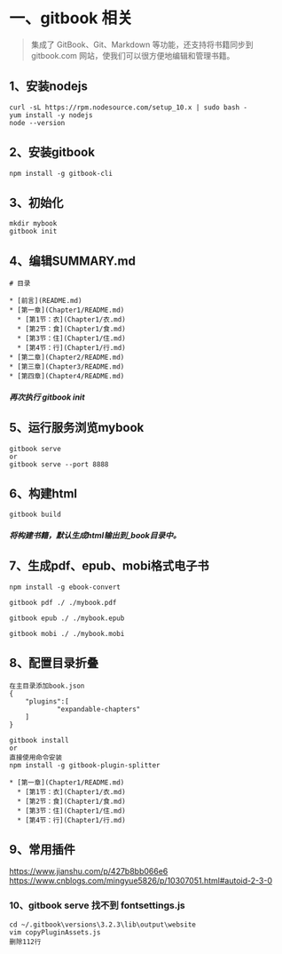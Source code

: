 # 一、gitbook 相关

> 集成了 GitBook、Git、Markdown 等功能，还支持将书籍同步到 gitbook.com 网站，使我们可以很方便地编辑和管理书籍。

## 1、安装nodejs

```
curl -sL https://rpm.nodesource.com/setup_10.x | sudo bash -
yum install -y nodejs
node --version
```

## 2、安装gitbook

```
npm install -g gitbook-cli
```

## 3、初始化

```
mkdir mybook
gitbook init
```

## 4、编辑SUMMARY.md

```
# 目录

* [前言](README.md)
* [第一章](Chapter1/README.md)
  * [第1节：衣](Chapter1/衣.md)
  * [第2节：食](Chapter1/食.md)
  * [第3节：住](Chapter1/住.md)
  * [第4节：行](Chapter1/行.md)
* [第二章](Chapter2/README.md)
* [第三章](Chapter3/README.md)
* [第四章](Chapter4/README.md)

```

##### 再次执行 gitbook init

## 5、运行服务浏览mybook

```
gitbook serve
or
gitbook serve --port 8888
```

## 6、构建html

```
gitbook build
```
##### 将构建书籍，默认生成html输出到_book目录中。

## 7、生成pdf、epub、mobi格式电子书
```
npm install -g ebook-convert

gitbook pdf ./ ./mybook.pdf

gitbook epub ./ ./mybook.epub

gitbook mobi ./ ./mybook.mobi
```
## 8、配置目录折叠
```
在主目录添加book.json
{
    "plugins":[
            "expandable-chapters"
    ]
}

gitbook install
or
直接使用命令安装
npm install -g gitbook-plugin-splitter
```

```
* [第一章](Chapter1/README.md)
  * [第1节：衣](Chapter1/衣.md)
  * [第2节：食](Chapter1/食.md)
  * [第3节：住](Chapter1/住.md)
  * [第4节：行](Chapter1/行.md)
```
## 9、常用插件
https://www.jianshu.com/p/427b8bb066e6
https://www.cnblogs.com/mingyue5826/p/10307051.html#autoid-2-3-0

### 10、gitbook serve 找不到 fontsettings.js

```
cd ~/.gitbook\versions\3.2.3\lib\output\website
vim copyPluginAssets.js
删除112行
```

